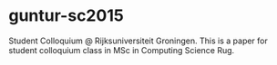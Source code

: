 # guntur-sc2015
Student Colloquium @ Rijksuniversiteit Groningen.
This is a paper for student colloquium class in MSc in Computing Science Rug.